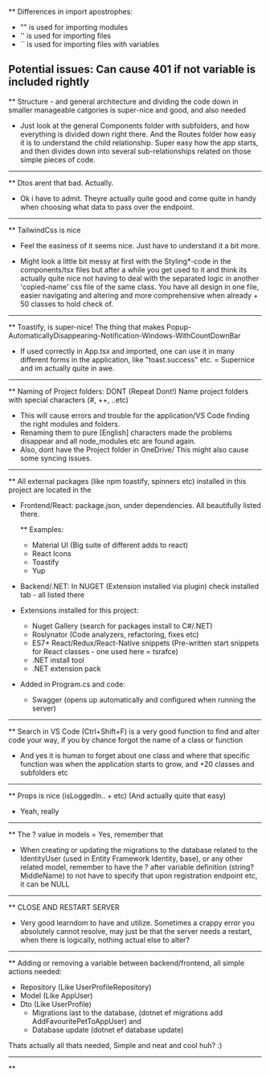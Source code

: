 ** Differences in import apostrophes:

- "" is used for importing modules
- '' is used for importing files
- `` is used for importing files with variables

Potential issues: Can cause 401 if not variable is included rightly
-------------------------------------------------

** Structure - and general architecture and dividing the code down in smaller manageable catgories is super-nice and good, and also needed
- Just look at the general Components folder with subfolders, and how everything is divided down right there. And the Routes folder how easy it is
    to understand the child relationship. Super easy how the app starts, and then divides down into several sub-relationships related on those
    simple pieces of code.

-------------------------------------------------

** Dtos arent that bad. Actually.
- Ok i have to admit. Theyre actually quite good and come quite in handy when choosing what data to pass over the endpoint.

-------------------------------------------------

** TailwindCss is nice
- Feel the easiness of it seems nice. Just have to understand it a bit more. 

- Might look a little bit messy at first with the Styling*-code in the components/tsx files but after a while you get used to it and think its
  actually quite nice not having to deal with the separated logic in another 'copied-name' css file of the same class. You have all design in one file, easier navigating and altering and more comprehensive when already + 50 classes to hold check of.

-------------------------------------------------

** Toastify, is super-nice! The thing that makes Popup-AutomaticallyDisappearing-Notification-Windows-WithCountDownBar
- If used correctly in App.tsx and imported, one can use it in many different forms in the application, like "toast.success" etc.
= Supernice and im actually quite in awe.

-------------------------------------------------

** Naming of Project folders: DONT (Repeat Dont!) Name project folders with special characters (#, ++, ..etc) 
- This will cause errors and trouble for the application/VS Code finding the right modules and folders.
- Renaming them to pure [English] characters made the problems disappear and all node_modules etc are found again.
- Also, dont have the Project folder in OneDrive/ This might also cause some syncing issues.

-------------------------------------------------

** All external packages (like npm toastify, spinners etc) installed in this project are located in the
- Frontend/React: package.json, under dependencies. All beautifully listed there.
    
    ** Examples: 
    * Material UI (Big suite of different adds to react)
    * React Icons
    * Toastify
    * Yup

- Backend/.NET: In NUGET (Extension installed via plugin) check installed tab - all listed there

- Extensions installed for this project:
    * Nuget Gallery (search for packages install to C#/.NET)
    * Roslynator (Code analyzers, refactoring, fixes etc)
    * ES7+ React/Redux/React-Native snippets (Pre-written start snippets for React classes - one used here = tsrafce)
    * .NET install tool
    * .NET extension pack

- Added in Program.cs and code:
    * Swagger (opens up automatically and configured when running the server)

-------------------------------------------------

** Search in VS Code (Ctrl+Shift+F) is a very good function to find and alter code your way, if you by chance forgot the name of a class or function
- And yes it is human to forget about one class and where that specific function was when the application starts to grow, and +20 classes and subfolders etc

-------------------------------------------------

** Props is nice (isLoggedIn.. + etc) (And actually quite that easy)
- Yeah, really

-------------------------------------------------

** The ? value in models = Yes, remember that
- When creating or updating the migrations to the database related to the IdentityUser (used in Entity Framework Identity, base), or any other related model,
  remember to have the ? after variable definition (string? MiddleName) to not have to specify that upon registration endpoint etc, it can be NULL

-------------------------------------------------

** CLOSE AND RESTART SERVER
- Very good learndom to have and utilize. Sometimes a crappy error you absolutely cannot resolve, may just be that the server needs a restart, when there is logically, 
  nothing actual else to alter?
  
-------------------------------------------------

** Adding or removing a variable between backend/frontend, all simple actions needed:
- Repository (Like UserProfileRepository)
- Model      (Like AppUser)
- Dto        (Like UserProfile)
    - Migrations last to the database, (dotnet ef migrations add AddFavouritePetToAppUser) and 
    - Database update                  (dotnet ef database update)

Thats actually all thats needed, Simple and neat and cool huh? :)

-------------------------------------------------

**

